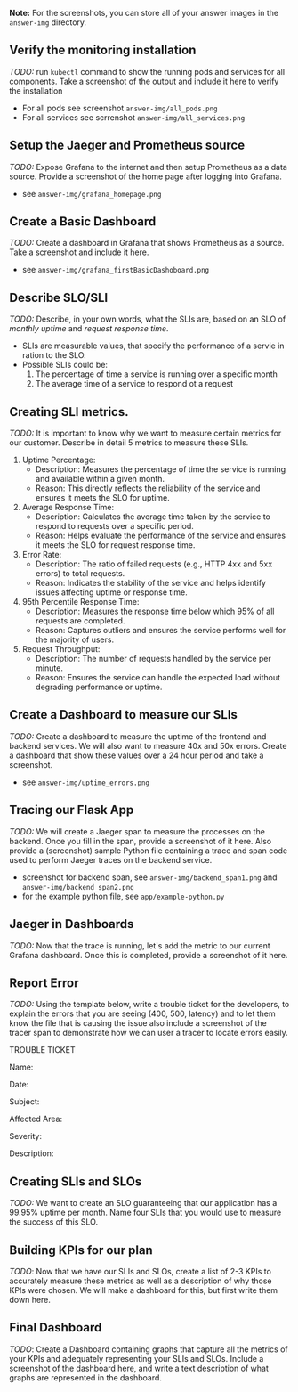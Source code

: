 **Note:** For the screenshots, you can store all of your answer images in the `answer-img` directory.

## Verify the monitoring installation

*TODO:* run `kubectl` command to show the running pods and services for all components. Take a screenshot of the output and include it here to verify the installation
- For all pods see screenshot `answer-img/all_pods.png`
- For all services see scrrenshot `answer-img/all_services.png`

## Setup the Jaeger and Prometheus source
*TODO:* Expose Grafana to the internet and then setup Prometheus as a data source. Provide a screenshot of the home page after logging into Grafana.
- see `answer-img/grafana_homepage.png`

## Create a Basic Dashboard
*TODO:* Create a dashboard in Grafana that shows Prometheus as a source. Take a screenshot and include it here.
- see `answer-img/grafana_firstBasicDashoboard.png`

## Describe SLO/SLI
*TODO:* Describe, in your own words, what the SLIs are, based on an SLO of *monthly uptime* and *request response time*.
- SLIs are measurable values, that specify the performance of a servie in ration to the SLO. 
- Possible SLIs could be:
  1. The percentage of time a service is running over a specific month
  2. The average time of a service to respond ot a request

## Creating SLI metrics.
*TODO:* It is important to know why we want to measure certain metrics for our customer. Describe in detail 5 metrics to measure these SLIs. 
1. Uptime Percentage:
    - Description: Measures the percentage of time the service is running and available within a given month.
    - Reason: This directly reflects the reliability of the service and ensures it meets the SLO for uptime.
2. Average Response Time:
    - Description: Calculates the average time taken by the service to respond to requests over a specific period.
    - Reason: Helps evaluate the performance of the service and ensures it meets the SLO for request response time.
3. Error Rate:
    - Description: The ratio of failed requests (e.g., HTTP 4xx and 5xx errors) to total requests.
    - Reason: Indicates the stability of the service and helps identify issues affecting uptime or response time.
4. 95th Percentile Response Time:
    - Description: Measures the response time below which 95% of all requests are completed.
    - Reason: Captures outliers and ensures the service performs well for the majority of users.
5. Request Throughput:
    - Description: The number of requests handled by the service per minute.
    - Reason: Ensures the service can handle the expected load without degrading performance or uptime.

## Create a Dashboard to measure our SLIs
*TODO:* Create a dashboard to measure the uptime of the frontend and backend services. We will also want to measure 40x and 50x errors. Create a dashboard that show these values over a 24 hour period and take a screenshot.
- see `answer-img/uptime_errors.png`

## Tracing our Flask App
*TODO:*  We will create a Jaeger span to measure the processes on the backend. Once you fill in the span, provide a screenshot of it here. Also provide a (screenshot) sample Python file containing a trace and span code used to perform Jaeger traces on the backend service.
- screenshot for backend span, see `answer-img/backend_span1.png` and `answer-img/backend_span2.png`
- for the example python file, see `app/example-python.py`

## Jaeger in Dashboards
*TODO:* Now that the trace is running, let's add the metric to our current Grafana dashboard. Once this is completed, provide a screenshot of it here.

## Report Error
*TODO:* Using the template below, write a trouble ticket for the developers, to explain the errors that you are seeing (400, 500, latency) and to let them know the file that is causing the issue also include a screenshot of the tracer span to demonstrate how we can user a tracer to locate errors easily.

TROUBLE TICKET

Name:

Date:

Subject:

Affected Area:

Severity:

Description:


## Creating SLIs and SLOs
*TODO:* We want to create an SLO guaranteeing that our application has a 99.95% uptime per month. Name four SLIs that you would use to measure the success of this SLO.

## Building KPIs for our plan
*TODO*: Now that we have our SLIs and SLOs, create a list of 2-3 KPIs to accurately measure these metrics as well as a description of why those KPIs were chosen. We will make a dashboard for this, but first write them down here.

## Final Dashboard
*TODO*: Create a Dashboard containing graphs that capture all the metrics of your KPIs and adequately representing your SLIs and SLOs. Include a screenshot of the dashboard here, and write a text description of what graphs are represented in the dashboard.  
